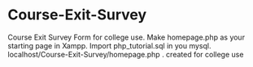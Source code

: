 # Course-Exit-Survey
Course Exit Survey Form for college use.
Make homepage.php as your starting page in Xampp.
Import php_tutorial.sql in you mysql.
localhost/Course-Exit-Survey/homepage.php .
created for college use
